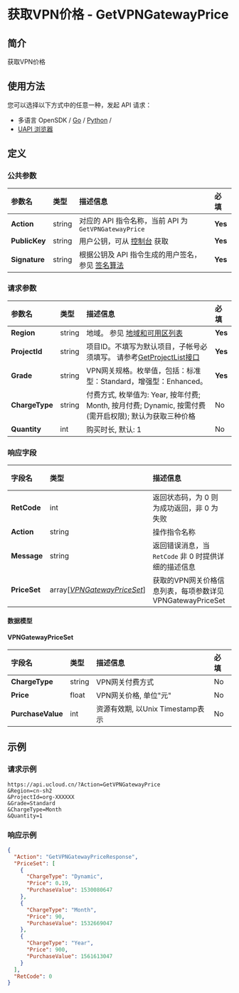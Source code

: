 # 获取VPN价格 - GetVPNGatewayPrice

## 简介

获取VPN价格






## 使用方法

您可以选择以下方式中的任意一种，发起 API 请求：
- 多语言 OpenSDK / [Go](https://github.com/ucloud/ucloud-sdk-go) / [Python](https://github.com/ucloud/ucloud-sdk-python3) /
- [UAPI 浏览器](https://console.ucloud.cn/uapi/detail?id=GetVPNGatewayPrice)


## 定义

### 公共参数

| 参数名 | 类型 | 描述信息 | 必填 |
|:---|:---|:---|:---|
| **Action**     | string  | 对应的 API 指令名称，当前 API 为 `GetVPNGatewayPrice`                        | **Yes** |
| **PublicKey**  | string  | 用户公钥，可从 [控制台](https://console.ucloud.cn/uapi/apikey) 获取                                             | **Yes** |
| **Signature**  | string  | 根据公钥及 API 指令生成的用户签名，参见 [签名算法](api/summary/signature.md)  | **Yes** |

### 请求参数

| 参数名 | 类型 | 描述信息 | 必填 |
|:---|:---|:---|:---|
| **Region** | string | 地域。 参见 [地域和可用区列表](api/summary/regionlist) |**Yes**|
| **ProjectId** | string | 项目ID。不填写为默认项目，子帐号必须填写。 请参考[GetProjectList接口](api/summary/get_project_list) |**Yes**|
| **Grade** | string | VPN网关规格。枚举值，包括：标准型：Standard，增强型：Enhanced。 |**Yes**|
| **ChargeType** | string | 付费方式, 枚举值为: Year, 按年付费; Month, 按月付费; Dynamic, 按需付费(需开启权限); 默认为获取三种价格 |No|
| **Quantity** | int | 购买时长, 默认: 1 |No|

### 响应字段

| 字段名 | 类型 | 描述信息 | 必填 |
|:---|:---|:---|:---|
| **RetCode** | int | 返回状态码，为 0 则为成功返回，非 0 为失败 |**Yes**|
| **Action** | string | 操作指令名称 |**Yes**|
| **Message** | string | 返回错误消息，当 `RetCode` 非 0 时提供详细的描述信息 |No|
| **PriceSet** | array[[*VPNGatewayPriceSet*](#VPNGatewayPriceSet)] | 获取的VPN网关价格信息列表，每项参数详见 VPNGatewayPriceSet |No|

#### 数据模型


#### VPNGatewayPriceSet

| 字段名 | 类型 | 描述信息 | 必填 |
|:---|:---|:---|:---|
| **ChargeType** | string | VPN网关付费方式 |No|
| **Price** | float | VPN网关价格, 单位"元" |No|
| **PurchaseValue** | int | 资源有效期, 以Unix Timestamp表示 |No|

## 示例

### 请求示例
    
```
https://api.ucloud.cn/?Action=GetVPNGatewayPrice
&Region=cn-sh2
&ProjectId=org-XXXXXX
&Grade=Standard
&ChargeType=Month
&Quantity=1
```

### 响应示例
    
```json
{
  "Action": "GetVPNGatewayPriceResponse",
  "PriceSet": [
    {
      "ChargeType": "Dynamic",
      "Price": 0.19,
      "PurchaseValue": 1530080647
    },
    {
      "ChargeType": "Month",
      "Price": 90,
      "PurchaseValue": 1532669047
    },
    {
      "ChargeType": "Year",
      "Price": 900,
      "PurchaseValue": 1561613047
    }
  ],
  "RetCode": 0
}
```





